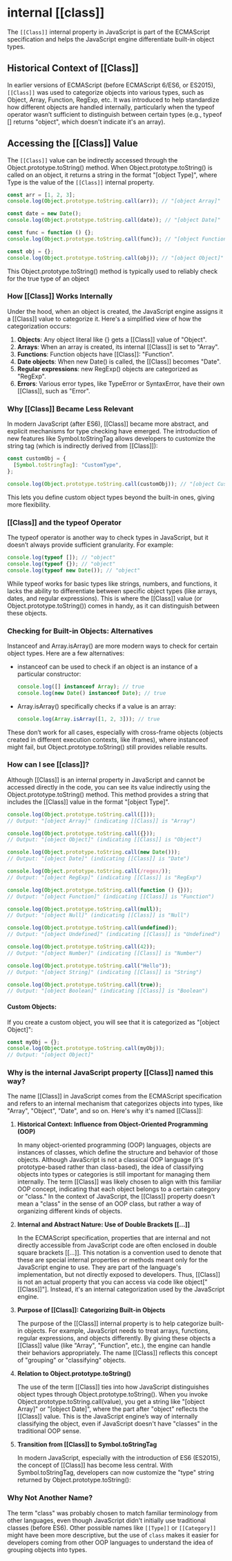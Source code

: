 # internal [[class]]

The `[[Class]]` internal property in JavaScript is part of the ECMAScript specification and helps the JavaScript engine differentiate built-in object types.

## Historical Context of [[Class]]

In earlier versions of ECMAScript (before ECMAScript 6/ES6, or ES2015), `[[Class]]` was used to categorize objects into various types, such as Object, Array, Function, RegExp, etc.
It was introduced to help standardize how different objects are handled internally, particularly when the typeof operator wasn’t sufficient to distinguish between certain types (e.g., typeof [] returns "object", which doesn't indicate it's an array).

## Accessing the [[Class]] Value

The `[[Class]]` value can be indirectly accessed through the Object.prototype.toString() method. When Object.prototype.toString() is called on an object, it returns a string in the format "[object Type]", where Type is the value of the `[[Class]]` internal property.

```js
const arr = [1, 2, 3];
console.log(Object.prototype.toString.call(arr)); // "[object Array]"

const date = new Date();
console.log(Object.prototype.toString.call(date)); // "[object Date]"

const func = function () {};
console.log(Object.prototype.toString.call(func)); // "[object Function]"

const obj = {};
console.log(Object.prototype.toString.call(obj)); // "[object Object]"
```

This Object.prototype.toString() method is typically used to reliably check for the true type of an object

### How [[Class]] Works Internally

Under the hood, when an object is created, the JavaScript engine assigns it a [[Class]] value to categorize it. Here's a simplified view of how the categorization occurs:

1. **Objects**: Any object literal like {} gets a [[Class]] value of "Object".
2. **Arrays**: When an array is created, its internal [[Class]] is set to "Array".
3. **Functions**: Function objects have [[Class]]: "Function".
4. **Date objects**: When new Date() is called, the [[Class]] becomes "Date".
5. **Regular expressions**: new RegExp() objects are categorized as "RegExp".
6. **Errors**: Various error types, like TypeError or SyntaxError, have their own [[Class]], such as "Error".

### Why [[Class]] Became Less Relevant

In modern JavaScript (after ES6), [[Class]] became more abstract, and explicit mechanisms for type checking have emerged. The introduction of new features like Symbol.toStringTag allows developers to customize the string tag (which is indirectly derived from [[Class]]):

```js
const customObj = {
  [Symbol.toStringTag]: "CustomType",
};

console.log(Object.prototype.toString.call(customObj)); // "[object CustomType]"
```

This lets you define custom object types beyond the built-in ones, giving more flexibility.

### [[Class]] and the typeof Operator

The typeof operator is another way to check types in JavaScript, but it doesn’t always provide sufficient granularity. For example:

```js
console.log(typeof []); // "object"
console.log(typeof {}); // "object"
console.log(typeof new Date()); // "object"
```

While typeof works for basic types like strings, numbers, and functions, it lacks the ability to differentiate between specific object types (like arrays, dates, and regular expressions). This is where the [[Class]] value (or Object.prototype.toString()) comes in handy, as it can distinguish between these objects.

### Checking for Built-in Objects: Alternatives

Instanceof and Array.isArray() are more modern ways to check for certain object types. Here are a few alternatives:

- instanceof can be used to check if an object is an instance of a particular constructor:

  ```js
  console.log([] instanceof Array); // true
  console.log(new Date() instanceof Date); // true
  ```

- Array.isArray() specifically checks if a value is an array:

  ```js
  console.log(Array.isArray([1, 2, 3])); // true
  ```

These don’t work for all cases, especially with cross-frame objects (objects created in different execution contexts, like iframes), where instanceof might fail, but Object.prototype.toString() still provides reliable results.

### How can I see [[class]]?

Although [[Class]] is an internal property in JavaScript and cannot be accessed directly in the code, you can see its value indirectly using the Object.prototype.toString() method. This method provides a string that includes the [[Class]] value in the format "[object Type]".

```js
console.log(Object.prototype.toString.call([]));
// Output: "[object Array]" (indicating [[Class]] is "Array")

console.log(Object.prototype.toString.call({}));
// Output: "[object Object]" (indicating [[Class]] is "Object")

console.log(Object.prototype.toString.call(new Date()));
// Output: "[object Date]" (indicating [[Class]] is "Date")

console.log(Object.prototype.toString.call(/regex/));
// Output: "[object RegExp]" (indicating [[Class]] is "RegExp")

console.log(Object.prototype.toString.call(function () {}));
// Output: "[object Function]" (indicating [[Class]] is "Function")

console.log(Object.prototype.toString.call(null));
// Output: "[object Null]" (indicating [[Class]] is "Null")

console.log(Object.prototype.toString.call(undefined));
// Output: "[object Undefined]" (indicating [[Class]] is "Undefined")

console.log(Object.prototype.toString.call(42));
// Output: "[object Number]" (indicating [[Class]] is "Number")

console.log(Object.prototype.toString.call("Hello"));
// Output: "[object String]" (indicating [[Class]] is "String")

console.log(Object.prototype.toString.call(true));
// Output: "[object Boolean]" (indicating [[Class]] is "Boolean")
```

#### Custom Objects:

If you create a custom object, you will see that it is categorized as "[object Object]":

```js
const myObj = {};
console.log(Object.prototype.toString.call(myObj));
// Output: "[object Object]"
```

### Why is the internal JavaScript property [[Class]] named this way?

The name [[Class]] in JavaScript comes from the ECMAScript specification and refers to an internal mechanism that categorizes objects into types, like "Array", "Object", "Date", and so on. Here's why it's named [[Class]]:

1. **Historical Context: Influence from Object-Oriented Programming (OOP)**

   In many object-oriented programming (OOP) languages, objects are instances of classes, which define the structure and behavior of those objects. Although JavaScript is not a classical OOP language (it's prototype-based rather than class-based), the idea of classifying objects into types or categories is still important for managing them internally. The term [[Class]] was likely chosen to align with this familiar OOP concept, indicating that each object belongs to a certain category or "class."
   In the context of JavaScript, the [[Class]] property doesn't mean a "class" in the sense of an OOP class, but rather a way of organizing different kinds of objects.


2. **Internal and Abstract Nature: Use of Double Brackets [[...]]**

   In the ECMAScript specification, properties that are internal and not directly accessible from JavaScript code are often enclosed in double square brackets [[...]]. This notation is a convention used to denote that these are special internal properties or methods meant only for the JavaScript engine to use. They are part of the language's implementation, but not directly exposed to developers.
   Thus, [[Class]] is not an actual property that you can access via code like object["[[Class]]"]. Instead, it's an internal categorization used by the JavaScript engine.


3. **Purpose of [[Class]]: Categorizing Built-in Objects**

   The purpose of the [[Class]] internal property is to help categorize built-in objects. For example, JavaScript needs to treat arrays, functions, regular expressions, and objects differently. By giving these objects a [[Class]] value (like "Array", "Function", etc.), the engine can handle their behaviors appropriately. The name [[Class]] reflects this concept of "grouping" or "classifying" objects.


4. **Relation to Object.prototype.toString()**

   The use of the term [[Class]] ties into how JavaScript distinguishes object types through Object.prototype.toString(). When you invoke Object.prototype.toString.call(value), you get a string like "[object Array]" or "[object Date]", where the part after "object" reflects the [[Class]] value. This is the JavaScript engine’s way of internally classifying the object, even if JavaScript doesn't have "classes" in the traditional OOP sense.


5. **Transition from [[Class]] to Symbol.toStringTag**

   In modern JavaScript, especially with the introduction of ES6 (ES2015), the concept of [[Class]] has become less central. With Symbol.toStringTag, developers can now customize the "type" string returned by Object.prototype.toString():

### Why Not Another Name?

The term "class" was probably chosen to match familiar terminology from other languages, even though JavaScript didn't initially use traditional classes (before ES6). Other possible names like `[[Type]]` or `[[Category]]` might have been more descriptive, but the use of `class` makes it easier for developers coming from other OOP languages to understand the idea of grouping objects into types.